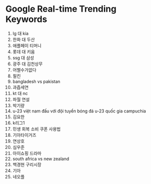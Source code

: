 # Google Real-time Trending Keywords

1. lg 대 kia
2. 한화 대 두산
3. 애플페이 티머니
4. 롯데 대 키움
5. ssg 대 삼성
6. 광주 대 김천상무
7. 어쩔수가없다
8. 필킨
9. bangladesh vs pakistan
10. 과즙세연
11. kt 대 nc
12. 파월 연설
13. 박기량
14. u-23 việt nam đấu với đội tuyển bóng đá u-23 quốc gia campuchia
15. 김요한
16. k리그1
17. 민생 회복 소비 쿠폰 사용법
18. 기아타이거즈
19. 연상호
20. 심우준
21. 아이쇼핑 드라마
22. south africa vs new zealand
23. 백경현 구리시장
24. 기아
25. 네오플